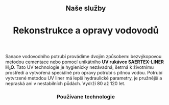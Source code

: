 <header class="page-header page-header--centered">
    <h2 class="page-header__subtitle">Naše služby</h2>
    <h1 class="page-header__title">Rekonstrukce a opravy vodovodů</h1>
</header>

<section class="page-paragraph">
    <main class="page-paragraph__content">
        <p class="page-paragraph__text">Sanace vodovodního potrubí provádíme dvojím způsobem: bezvýkopovou metodou cementace nebo pomocí unikátního <b>UV rukávce SAERTEX-LINER H₂O</b>. Tato UV technologie je hygienicky nezávadná, šetrná k životnímu prostředí a vytvořená speciálně pro opravy potrubí s pitnou vodou. Potrubí vytvrzené metodou UV liner má lepší hydraulické parametry, je pružnější a nepraská ani v nestabilních půdách. Vydrží 80 až 120 let.</p>
    </main>
</section>

<header class="page-header page-header--centered">
    <h3 class="page-header__section-title">Používane technologie</h3>
</header>

<section class="section section--wide section--centered">
    <InfoBox
      title="Bezvýkopová sanace vodovodu pomocí rukávce SAERTEX-LINER H₂O"
      text="Jedná se o bezvýkopový systém, který je složen z rukávu ze skelných vláken, sycený speciálním složením pryskyřice."
      ctaUrl="/sluzby/vodovody/saertex"
      ctaText="Zjistit více"
      imageUrl="/img/sluzby/vodovody/1.png"
      :imageRight="true"
      :imageBig="true"
      :isBlue="true"
    />
    <InfoBox
      title="Bezvýkopová sanace vodovodu metodou Cementace"
      text="Tato bezvýkopová nedestruktivní metoda opravy a ochrany vnitřních stěn potrubí je vhodná zejména pro ocelová, litinová potrubí."
      ctaUrl="/sluzby/vodovody/cementace"
      ctaText="Zjistit více"
      imageUrl="/img/sluzby/vodovody/2.png"
      :imageLeft="true"
      :imageBig="true"
      :isWhite="true"
    />
</section>

<ReferencesSection/>

<AboutUsSection/>

<Contact />